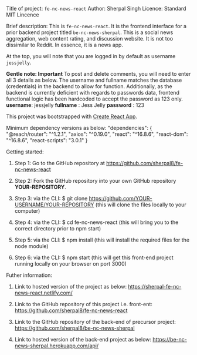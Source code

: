 Title of project: `fe-nc-news-react`
Author: Sherpal Singh
Licence: Standard MIT Lincence

Brief description:
This is `fe-nc-news-react`. It is the frontend interface for a prior backend project titled `be-nc-news-sherpal`. This is a social news aggregation, web content rating, and discussion website. It is not too dissimilar to Reddit. In essence, it is a news app.

At the top, you will note that you are logged in by default as username `jessjelly`.

**Gentle note: Important**
To post and delete comments, you will need to enter all 3 details as below. The username and fullname matches the database (credentials) in the backend to allow for function. Additionally, as the backend is currently deficient with regards to passwords data, frontend functional logic has been hardcoded to accept the password as 123 only.
**username**: jessjelly
**fullname** : Jess Jelly
**password** : 123

This project was bootstrapped with [Create React App](https://github.com/facebook/create-react-app).

Minimum dependency versions as below:
"dependencies": {
"@reach/router": "^1.2.1",
"axios": "^0.19.0",
"react": "^16.8.6",
"react-dom": "^16.8.6",
"react-scripts": "3.0.1"
}

Getting started:

1. Step 1:
   Go to the GitHub repository at https://github.com/sherpal8/fe-nc-news-react

2. Step 2:
   Fork the GitHub repository into your own GitHub repository **YOUR-REPOSITORY**.

3. Step 3:
   via the CLI: \$ git clone https://github.com/YOUR-USERNAME/YOUR-REPOSITORY
   (this will clone the files locally to your computer)

4. Step 4:
   via the CLI: \$ cd fe-nc-news-react
   (this will bring you to the correct directory prior to npm start)

5. Step 5:
   via the CLI: \$ npm install
   (this will install the required files for the node module)

6. Step 6:
   via the CLI: \$ npm start
   (this will get this front-end project running locally on your browser on port 3000)

Futher information:

1. Link to hosted version of the project as below:
   https://sherpal-fe-nc-news-react.netlify.com/

2. Link to the GitHub repository of this project i.e. front-ent:
   https://github.com/sherpal8/fe-nc-news-react

3. Link to the GitHub repository of the back-end of precursor project:
   https://github.com/sherpal8/be-nc-news-sherpal

4. Link to hosted version of the back-end project as below:
   https://be-nc-news-sherpal.herokuapp.com/api/
